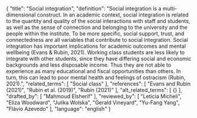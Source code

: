 {
  "title": "Social integration",
  "definition": "Social integration is a multi-dimensional construct. In an academic context, social integration is related to the quantity and quality of the social interactions with staff and students, as well as the sense of connection and belonging to the university and the people within the institute. To be more specific, social support, trust, and connectedness are all variables that contribute to social integration. Social integration has important implications for academic outcomes and mental wellbeing (Evans & Rubin, 2021). Working class students are less likely to integrate with other students, since they have differing social and economic backgrounds and less disposable income. Thus they are not able to experience as many educational and fiscal opportunities than others. In turn, this can lead to poor mental health and feelings of ostracism (Rubin, 2021).",
  "related_terms": [
    "Social class"
  ],
  "references": [
    "Evans and Rubin (2021)",
    "Rubin et al. (2019)",
    "Rubin (2021)"
  ],
  "alt_related_terms": [
    {}
  ],
  "drafted_by": [
    "Mahmoud Elsherif"
  ],
  "reviewed_by": [
    "Leticia Micheli",
    "Eliza Woodward",
    "Julika Wolska",
    "Gerald Vineyard",
    "Yu-Fang Yang",
    "Flávio Azevedo"
  ],
  "language": "english"
}
